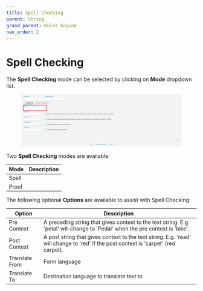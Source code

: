 ```yaml
---
title: Spell Checking
parent: String
grand_parent: Rules Engine
nav_order: 2
---
```


# Spell Checking

The **Spell Checking** mode can be selected by clicking on **Mode** dropdown list.

<figure><img src="../../.gitbook/assets/image (41) (1).png" alt=""><figcaption></figcaption></figure>

Two **Spell Checking** modes are available:

| Mode  | Description |
| ----- | ----------- |
| Spell |             |
| Proof |             |

The following optional **Options** are available to assist with Spell Checking:

| Option         | Description                                                                                                                         |
| -------------- | ----------------------------------------------------------------------------------------------------------------------------------- |
| Pre Context    | A preceding string that gives context to the text string. E.g. 'petal' will change to 'Pedal' when the pre context is 'bike'.       |
| Post Context   | A post string that gives context to the text string. E.g. 'read' will change to 'red' if the post context is 'carpet' (red carpet). |
| Translate From | Form language                                                                                                                       |
| Translate To   | Destination language to translate text to                                                                                           |
